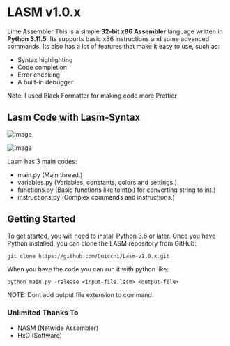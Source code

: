 # LASM v1.0.x
Lime Assembler
This is a simple **32-bit x86 Assembler** language written in **Python 3.11.5**.
Its supports basic x86 instructions and some advanced commands.
Its also has a lot of features that make it easy to use, such as:

* Syntax highlighting
* Code completion
* Error checking
* A built-in debugger

Note: I used Black Formatter for making code more Prettier

## Lasm Code with Lasm-Syntax
![image](https://github.com/Duiccni/Lasm-v1.0.x/assets/143947543/c7ce0ec4-0121-4536-ac5f-bc290bb6cffb)

![image](https://github.com/Duiccni/Lasm-v1.0.x/assets/143947543/419d21c0-03c5-42f7-919e-28d1c3d5465e)

Lasm has 3 main codes:

* main.py (Main thread.)
* variables.py (Variables, constants, colors and settings.)
* functions.py (Basic functions like toInt(x) for converting string to int.)
* instructions.py (Complex commands and instructions.)

## Getting Started

To get started, you will need to install Python 3.6 or later.
Once you have Python installed, you can clone the LASM repository from GitHub:

```
git clone https://github.com/Duiccni/Lasm-v1.0.x.git
```

When you have the code you can run it with python like:

```
python main.py -release <input-file.lasm> <output-file>
```

NOTE: Dont add output file extension to command.

### Unlimited Thanks To

* NASM (Netwide Assembler)
* HxD (Software)
